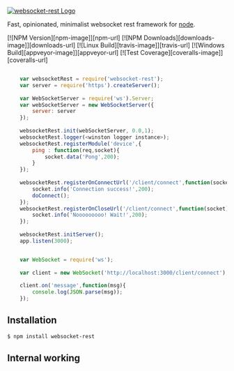 [![websocket-rest Logo](https://www.pubnub.com/blog/wp-content/uploads/2015/01/websockets-vs-rest-api.png)](http://github.com/urosjarc/websocket-rest.com/)

  Fast, opinionated, minimalist websocket rest framework for [node](http://nodejs.org).

  [![NPM Version][npm-image]][npm-url]
  [![NPM Downloads][downloads-image]][downloads-url]
  [![Linux Build][travis-image]][travis-url]
  [![Windows Build][appveyor-image]][appveyor-url]
  [![Test Coverage][coveralls-image]][coveralls-url]

```js

	var websocketRest = require('websocket-rest');
	var server = require('https').createServer();
	
	var WebSocketServer = require('ws').Server;
	var webSocketServer = new WebSocketServer({
		server: server
	});	
   	
	websocketRest.init(webSocketServer, 0.0,1);
	websocketRest.logger(<winston logger instance>);
	websocketRest.registerModule('device',{
		ping : function(req,socket){
			socket.data('Pong',200);
		}
	});
	
	websocketRest.registerOnConnectUrl('/client/connect',function(socket,doConnect){
		socket.info('Connection success!',200);
		doConnect();
	});
	websocketRest.registerOnCloseUrl('/client/connect',function(socket){
		socket.info('Nooooooooo! Wait!',200);
	});
	
	websocketRest.initServer();
	app.listen(3000);
```

```js

	var WebSocket = require('ws');
	
	var client = new WebSocket('http://localhost:3000/client/connect');
	
	client.on('message',function(msg){
		console.log(JSON.parse(msg));
	});
```

## Installation

```bash
$ npm install websocket-rest
```

## Internal working


